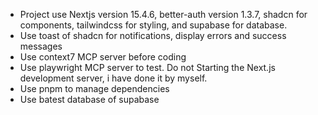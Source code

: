 - Project use Nextjs version 15.4.6, better-auth version 1.3.7, shadcn for components, tailwindcss for styling, and supabase for database.
- Use toast of shadcn for notifications, display errors and success messages
- Use context7 MCP server before coding
- Use playwright MCP server to test. Do not Starting the Next.js development server, i have done it by myself.
- Use pnpm to manage dependencies
- Use batest database of supabase
